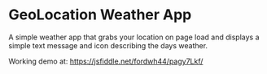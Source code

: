 # GeoLocation Weather App
A simple weather app that grabs your location on page load and displays a simple text message and icon describing the days weather.

Working demo at: https://jsfiddle.net/fordwh44/pagy7Lkf/
